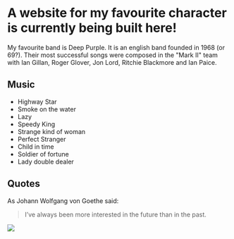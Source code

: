 # A website for my favourite character is currently being built here!
My favourite band is Deep Purple. It is an english band founded in 1968 (or 69?). Their most successful songs were composed in the "Mark II" team with Ian Gillan, Roger Glover, Jon Lord, Ritchie Blackmore and Ian Paice.
## Music
- Highway Star
- Smoke on the water
- Lazy
- Speedy King
- Strange kind of woman
- Perfect Stranger
- Child in time
- Soldier of fortune
- Lady double dealer
## Quotes
As Johann Wolfgang von Goethe said:
> I’ve always been more interested
> in the future than in the past.

<img src=https://diginights.com/img/resize/1000x250/uploads/images/event/2017/06/06/2017-06-06-deep-purple-infinite-the-long-goodbye-tour-koeln-warsteiner-hockeypark/headline_image-default-1.jpg/>
